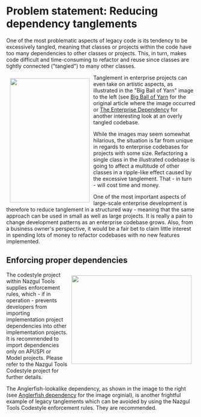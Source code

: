 # Problem statement: Reducing dependency tanglements

One of the most problematic aspects of legacy code is its tendency to be excessively tangled, meaning that
classes or projects within the code have too many dependencies to other classes or projects. This, in turn,
makes code difficult and time-consuming to refactor and reuse since classes are tightly connected ("tangled") to
many other classes.

<img src="../images/tanglement/big_ball_of_yarn.jpg" style="float:left; margin:10px;" width="212" height="331"
altText="Big Ball of Yarn"/> Tanglement in enterprise projects can even take on artistic aspects, as illustrated
in the "Big Ball of Yarn" image to the left (see [Big Ball of
Yarn](http://thedailywtf.com/Articles/Enterprise-Dependency-Big-Ball-of-Yarn.aspx) for the original article where
the image occurred or [The Enterprise Dependency](http://thedailywtf.com/Articles/The-Enterprise-Dependency.aspx) for
another interesting look at an overly tangled codebase.

While the images may seem somewhat hilarious, the situation is far from unique in regards to
enterprise codebases for projects with some size. Refactoring a single class in the illustrated codebase
is going to affect a multitude of other classes in a ripple-like effect caused by the excessive tanglement.
That - in turn - will cost time and money.

One of the most important aspects of large-scale enterprise development is therefore to reduce tanglement in a
structured way - meaning that the same approach can be used in small as well as large projects. It is really
a pain to change development patterns as an enterprise codebase grows. Also, from a business owner's perspective,
it would be a fair bet to claim little interest in spending lots of money to refactor codebases with no new
features implemented.

## Enforcing proper dependencies

<img src="../images/tanglement/anglerfish.jpg" style="float:right; margin:10px;" width="320" height="236"
altText="Anglerfish Dependency"/>
The codestyle project within Nazgul Tools supplies enforcement rules, which - if in operation - prevents developers
from importing implementation project dependencies into other implementation projects. It is recommended to import
dependencies only on API/SPI or Model projects. Please refer to the Nazgul Tools Codestyle project for further details.

The Anglerfish-lookalike dependency, as shown in the image to the right (see
[Anglerfish dependency](http://img.thedailywtf.com/images/201103/tes0001.jpg) for the image orginial),
is another frightful example of legacy tanglements which can be avoided by using the Nazgul Tools Codestyle
enforcement rules. They are recommended.